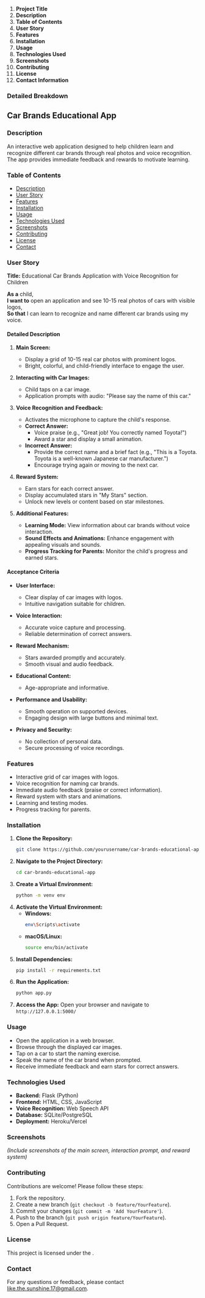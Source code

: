 1. **Project Title**
2. **Description**
3. **Table of Contents**
4. **User Story** 
5. **Features**
6. **Installation**
7. **Usage**
8. **Technologies Used**
9. **Screenshots** 
10. **Contributing**
11. **License**
12. **Contact Information**

### **Detailed Breakdown**

## **Car Brands Educational App**

### **Description**
An interactive web application designed to help children learn and recognize different car brands through real photos and voice recognition. The app provides immediate feedback and rewards to motivate learning.

### **Table of Contents**
- [Description](#description)
- [User Story](#user-story)
- [Features](#features)
- [Installation](#installation)
- [Usage](#usage)
- [Technologies Used](#technologies-used)
- [Screenshots](#screenshots)
- [Contributing](#contributing)
- [License](#license)
- [Contact](#contact)

### **User Story**

**Title:** Educational Car Brands Application with Voice Recognition for Children

**As a** child,  
**I want to** open an application and see 10-15 real photos of cars with visible logos,  
**So that** I can learn to recognize and name different car brands using my voice.

#### **Detailed Description**

1. **Main Screen:**
   - Display a grid of 10-15 real car photos with prominent logos.
   - Bright, colorful, and child-friendly interface to engage the user.

2. **Interacting with Car Images:**
   - Child taps on a car image.
   - Application prompts with audio: "Please say the name of this car."

3. **Voice Recognition and Feedback:**
   - Activates the microphone to capture the child's response.
   - **Correct Answer:**
     - Voice praise (e.g., "Great job! You correctly named Toyota!")
     - Award a star and display a small animation.
   - **Incorrect Answer:**
     - Provide the correct name and a brief fact (e.g., "This is a Toyota. Toyota is a well-known Japanese car manufacturer.")
     - Encourage trying again or moving to the next car.

4. **Reward System:**
   - Earn stars for each correct answer.
   - Display accumulated stars in "My Stars" section.
   - Unlock new levels or content based on star milestones.

5. **Additional Features:**
   - **Learning Mode:** View information about car brands without voice interaction.
   - **Sound Effects and Animations:** Enhance engagement with appealing visuals and sounds.
   - **Progress Tracking for Parents:** Monitor the child's progress and earned stars.

#### **Acceptance Criteria**

- **User Interface:**
  - Clear display of car images with logos.
  - Intuitive navigation suitable for children.
  
- **Voice Interaction:**
  - Accurate voice capture and processing.
  - Reliable determination of correct answers.
  
- **Reward Mechanism:**
  - Stars awarded promptly and accurately.
  - Smooth visual and audio feedback.
  
- **Educational Content:**
  - Age-appropriate and informative.
  
- **Performance and Usability:**
  - Smooth operation on supported devices.
  - Engaging design with large buttons and minimal text.
  
- **Privacy and Security:**
  - No collection of personal data.
  - Secure processing of voice recordings.

### **Features**
- Interactive grid of car images with logos.
- Voice recognition for naming car brands.
- Immediate audio feedback (praise or correct information).
- Reward system with stars and animations.
- Learning and testing modes.
- Progress tracking for parents.

### **Installation**

1. **Clone the Repository:**
   ```bash
   git clone https://github.com/yourusername/car-brands-educational-app.git
   ```
2. **Navigate to the Project Directory:**
   ```bash
   cd car-brands-educational-app
   ```
3. **Create a Virtual Environment:**
   ```bash
   python -m venv env
   ```
4. **Activate the Virtual Environment:**
   - **Windows:**
     ```bash
     env\Scripts\activate
     ```
   - **macOS/Linux:**
     ```bash
     source env/bin/activate
     ```
5. **Install Dependencies:**
   ```bash
   pip install -r requirements.txt
   ```
6. **Run the Application:**
   ```bash
   python app.py
   ```
7. **Access the App:**
   Open your browser and navigate to `http://127.0.0.1:5000/`

### **Usage**
- Open the application in a web browser.
- Browse through the displayed car images.
- Tap on a car to start the naming exercise.
- Speak the name of the car brand when prompted.
- Receive immediate feedback and earn stars for correct answers.

### **Technologies Used**
- **Backend:** Flask (Python)
- **Frontend:** HTML, CSS, JavaScript
- **Voice Recognition:** Web Speech API
- **Database:** SQLite/PostgreSQL
- **Deployment:** Heroku/Vercel

### **Screenshots**
*(Include screenshots of the main screen, interaction prompt, and reward system)*

### **Contributing**
Contributions are welcome! Please follow these steps:
1. Fork the repository.
2. Create a new branch (`git checkout -b feature/YourFeature`).
3. Commit your changes (`git commit -m 'Add YourFeature'`).
4. Push to the branch (`git push origin feature/YourFeature`).
5. Open a Pull Request.

### **License**
This project is licensed under the .

### **Contact**
For any questions or feedback, please contact like.the.sunshine.17@gmail.com.
